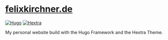 # [felixkirchner.de](https://felixkirchner.de)

[![Hugo](https://img.shields.io/badge/Hugo-v0.150.0-ff4088?logo=hugo)](https://gohugo.io/)
[![Hextra](https://img.shields.io/badge/Theme-Hextra-111111?logo=github)](https://github.com/imfing/hextra)

My personal website build with the Hugo Framework and the Hextra Theme.
